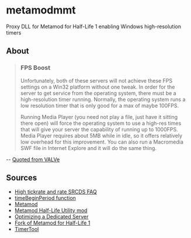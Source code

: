 # metamodmmt
Proxy DLL for Metamod for Half-Life 1 enabling Windows high-resolution timers

## About

> ### FPS Boost
> Unfortunately, both of these servers will not achieve these FPS settings on a Win32 platform without one tweak. In order for the server to get service from the operating system, there must be a high-resolution timer running. Normally, the operating system runs a low resolution timer that is only good for a max of maybe 100FPS.
> 
> Running Media Player (you need not play a file, just have it sitting there open) will force the operating system to use a high-res times that will give your server the capability of running up to 1000FPS. Media Player requires about 5MB while in idle, so it offers relatively low overhead for this improvement. You can also run a Macromedia SWF file in Internet Explore and it will do the same thing.

-- [Quoted from VALVe](https://support.steampowered.com/kb_article.php?ref=5386-HMJI-5162)

## Sources
 * [High tickrate and rate SRCDS FAQ]([http://forums.srcds.com/viewtopic/1094](https://web.archive.org/web/20190207185637/http://forums.srcds.com/viewtopic/1094))
 * [timeBeginPeriod function](https://msdn.microsoft.com/en-us/library/vs/alm/dd757624(v=vs.85).aspx?f=255&MSPPError=-2147217396)
 * [Metamod](http://metamod.org/)
 * [Metamod Half-Life Utility mod](https://sourceforge.net/projects/metamod/?source=typ_redirect)
 * [Optimizing a Dedicated Server](https://support.steampowered.com/kb_article.php?ref=5386-HMJI-5162)
 * [Fork of Metamod for Half-Life 1](https://github.com/alliedmodders/metamod-hl1)
 * [TimerTool](https://github.com/tebjan/TimerTool)
